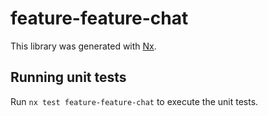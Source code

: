 # feature-feature-chat

This library was generated with [Nx](https://nx.dev).

## Running unit tests

Run `nx test feature-feature-chat` to execute the unit tests.
